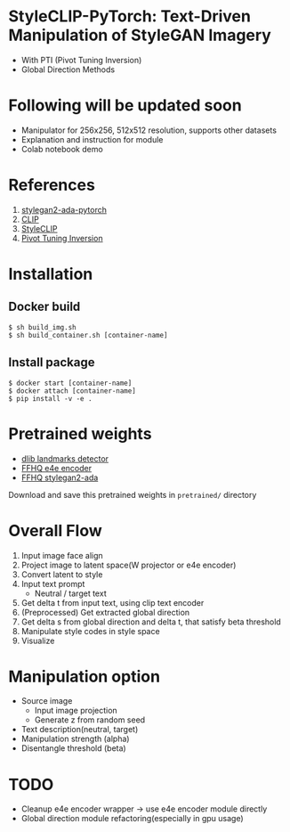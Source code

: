 # StyleCLIP-PyTorch: Text-Driven Manipulation of StyleGAN Imagery 
- With PTI (Pivot Tuning Inversion)
- Global Direction Methods

# Following will be updated soon
- Manipulator for 256x256, 512x512 resolution, supports other datasets
- Explanation and instruction for module
- Colab notebook demo

# References
1. [stylegan2-ada-pytorch](https://github.com/NVlabs/stylegan2-ada-pytorch)
2. [CLIP](https://github.com/openai/CLIP.git)
3. [StyleCLIP](https://github.com/orpatashnik/StyleCLIP)
4. [Pivot Tuning Inversion](https://github.com/danielroich/PTI)

# Installation
## Docker build
`$ sh build_img.sh`  
`$ sh build_container.sh [container-name]`  

## Install package
`$ docker start [container-name]`  
`$ docker attach [container-name]`  
`$ pip install -v -e .`  

# Pretrained weights
- [dlib landmarks detector](https://drive.google.com/file/d/1HKmjg6iXsWr4aFPuU0gBXPGR83wqMzq7/view?usp=sharing) 
- [FFHQ e4e encoder](https://drive.google.com/file/d/1ALC5CLA89Ouw40TwvxcwebhzWXM5YSCm/view?usp=sharing)
- [FFHQ stylegan2-ada](https://nvlabs-fi-cdn.nvidia.com/stylegan2-ada-pytorch/pretrained/ffhq.pkl) 

Download and save this pretrained weights in `pretrained/` directory

# Overall Flow
1. Input image face align
2. Project image to latent space(W projector or e4e encoder)
3. Convert latent to style
4. Input text prompt
    - Neutral / target text
5. Get delta t from input text, using clip text encoder
6. (Preprocessed) Get extracted global direction
7. Get delta s from global direction and delta t, that satisfy beta threshold
8. Manipulate style codes in style space
9. Visualize

# Manipulation option
- Source image
    - Input image projection
    - Generate z from random seed
- Text description(neutral, target)
- Manipulation strength (alpha)
- Disentangle threshold (beta) 

# TODO
- Cleanup e4e encoder wrapper -> use e4e encoder module directly
- Global direction module refactoring(especially in gpu usage)
